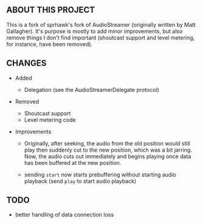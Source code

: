 ABOUT THIS PROJECT
------------------
This is a fork of sprhawk's fork of AudioStreamer (originally written by Matt Gallagher). It's purpose is mostly to add minor improvements, but also remove things I don't find important (shoutcast support and level metering, for instance, have been removed).

CHANGES
-------

- Added
  - Delegation (see the AudioStreamerDelegate protocol)
  
- Removed
  - Shoutcast support
  - Level metering code

- Improvements
  - Originally, after seeking, the audio from the old position would still play then suddenly cut to the new position, which was a bit jarring. Now, the audio cuts out immediately and begins playing once data has been buffered at the new position.
  
  - sending ```start``` now starts prebuffering without starting audio playback (send ```play``` to start audio playback)
  
TODO
----
- better handling of data connection loss
